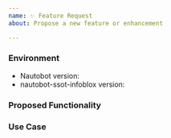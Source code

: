 ```yaml
---
name: ✨ Feature Request
about: Propose a new feature or enhancement

---
```


### Environment
* Nautobot version:  <!-- Example: 1.1.0 -->
* nautobot-ssot-infoblox version:  <!-- Example: 0.1.0 -->

<!--
    Describe in detail the new functionality you are proposing.
-->
### Proposed Functionality

<!--
    Convey an example use case for your proposed feature. Write from the
    perspective of a user who would benefit from the proposed
    functionality and describe how.
--->
### Use Case

